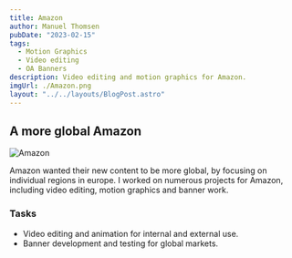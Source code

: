 ```yaml
---
title: Amazon
author: Manuel Thomsen
pubDate: "2023-02-15"
tags:
  - Motion Graphics
  - Video editing
  - OA Banners
description: Video editing and motion graphics for Amazon.
imgUrl: ./Amazon.png
layout: "../../layouts/BlogPost.astro"
---
```


## A more global Amazon

![Amazon](/Amazon.png)

Amazon wanted their new content to be more global, by focusing on individual regions in europe. I worked on numerous projects for Amazon, including video editing, motion graphics and banner work.

### Tasks

- Video editing and animation for internal and external use.
- Banner development and testing for global markets.
